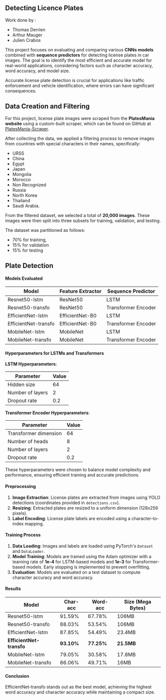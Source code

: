 ## Detecting Licence Plates 
Work done by : 
* Thomas Derrien
* Arthur Mauger
* Julien Crabos

This project focuses on evaluating and comparing various **CNNs models** combined with **sequence predictors** for detecting license plates in car images. The goal is to identify the most efficient and accurate model for real-world applications, considering factors such as character accuracy, word accuracy, and model size. 

Accurate license plate detection is crucial for applications like traffic enforcement and vehicle identification, where errors can have significant consequences.

## Data Creation and Filtering

For this project, license plate images were scraped from the **PlatesMania website** using a custom-built scraper, which can be found on GitHub at [PlatesMania-Scraper](https://github.com/ThomasDerrien/PlatesMania-Scraper).

After collecting the data, we applied a filtering process to remove images from countries with special characters in their names, specifically: 
- URSS
- China
- Egypt
- Japan
- Mongolia
- Morocco
- Non Recognized
- Russia
- North Korea
- Thailand
- Saudi Arabia.

From the filtered dataset, we selected a total of **20,000 images**. These images were then split into three subsets for training, validation, and testing. 

The dataset was partitioned as follows:
- 70% for training,
- 15% for validation
- 15% for testing


## Plate Detection

#### Models Evaluated

| Model                | Feature Extractor | Sequence Predictor |
|----------------------|--------------------|---------------------|
| Resnet50-lstm        | ResNet50           | LSTM                |
| Resnet50-transfo     | ResNet50           | Transformer Encoder |
| EfficientNet-lstm    | EfficientNet-B0    | LSTM                |
| EfficientNet-transfo | EfficientNet-B0    | Transformer Encoder |
| MobileNet-lstm       | MobileNet          | LSTM                |
| MobileNet-transfo    | MobileNet          | Transformer Encoder |

#### Hyperparameters for LSTMs and Transformers

**LSTM Hyperparameters**:

| Parameter       | Value |
|-----------------|-------|
| Hidden size    | 64    |
| Number of layers| 2     |
| Dropout rate   | 0.2   |

**Transformer Encoder Hyperparameters**:

| Parameter          | Value |
|--------------------|-------|
| Transformer dimension | 64  |
| Number of heads    | 8     |
| Number of layers   | 2     |
| Dropout rate       | 0.2   |

These hyperparameters were chosen to balance model complexity and performance, ensuring efficient training and accurate predictions.

#### Preprocessing

1. **Image Extraction**: License plates are extracted from images using YOLO detections (coordinates provided in `detections.csv`).
2. **Resizing**: Extracted plates are resized to a uniform dimension (128x256 pixels).
3. **Label Encoding**: License plate labels are encoded using a character-to-index mapping.

#### Training Process

1. **Data Loading**: Images and labels are loaded using PyTorch's `Dataset` and `DataLoader`.
2. **Model Training**: Models are trained using the Adam optimizer with a learning rate of **1e-4** for LSTM-based models and **1e-3** for Transformer-based models. Early stopping is implemented to prevent overfitting.
3. **Evaluation**: Models are evaluated on a test dataset to compute character accuracy and word accuracy.

#### Results

| Model                | Char-acc | Word-acc | Size (Mega Bytes) |
|----------------------|----------|----------|--------------------|
| Resnet50-lstm        | 91.59%   | 67.78%   | 106MB              |
| Resnet50-transfo     | 88.03%   | 53.54%   | 106MB              |
| EfficientNet-lstm    | 87.85%   | 54.49%   | 23.4MB             |
|**EfficientNet-transfo**| **93.10%**   | **77.25%**   | **21.5MB**             |
| MobileNet-lstm       | 79.05%   | 30.58%   | 17.8MB             |
| MobileNet-transfo    | 86.06%   | 49.71%   | 16MB               |

#### Conclusion

EfficientNet-transfo stands out as the best model, achieving the highest word accuracy and character accuracy while maintaining a compact size.








